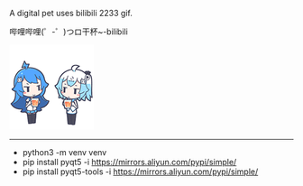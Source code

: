A digital pet uses bilibili 2233 gif.

哔哩哔哩(゜-゜)つロ干杯~-bilibili

![](./pic/cheers.gif)

---

- python3 -m venv venv
- pip install pyqt5 -i https://mirrors.aliyun.com/pypi/simple/
- pip install pyqt5-tools -i https://mirrors.aliyun.com/pypi/simple/
